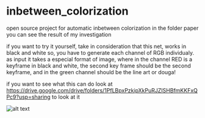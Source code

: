 # inbetween_colorization

open source project for automatic inbetween colorization 
in the folder paper you can see the result of my investigation 

if you want to try it yourself, take in consideration that this net, works in black and white so, you have to generate each channel of RGB individualy.
as input it takes a especial format of image, where in the channel RED is a keyframe in black and white, the second key frame should be the second keyframe, and in the
green channel should be the line art or douga! 

if you want to see what this can do look at https://drive.google.com/drive/folders/1PfLBpxPzkipXkPuRJZISHBfmKKFxQPc9?usp=sharing to look at it 

![alt text](https://github.com/esmerin/inbetween_colorization/blob/main/paper/images/color/S01E07-She%20Attacks-Scene-354_211803.png)
